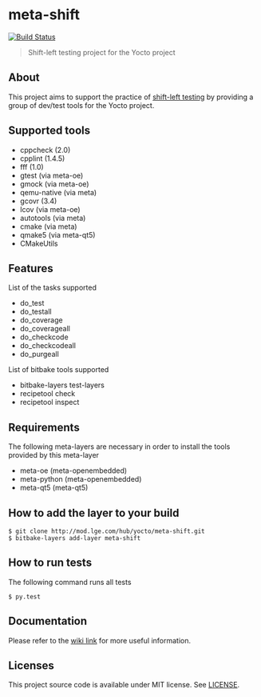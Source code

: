 meta-shift
==========

[![Build Status](http://10.177.233.77:8080/buildStatus/icon?job=meta-shift)](http://10.177.233.77:8080/job/meta-shift/)

> Shift-left testing project for the Yocto project


About
-----

This project aims to support the practice of [shift-left testing](https://en.wikipedia.org/wiki/Shift-left_testing) by providing a group of dev/test tools for the Yocto project.


Supported tools
---------------

* cppcheck (2.0)
* cpplint (1.4.5)
* fff (1.0)
* gtest (via meta-oe)
* gmock (via meta-oe)
* qemu-native (via meta)
* gcovr (3.4)
* lcov (via meta-oe)
* autotools (via meta)
* cmake (via meta)
* qmake5 (via meta-qt5)
* CMakeUtils


Features
--------

List of the tasks supported

* do_test
* do_testall
* do_coverage
* do_coverageall
* do_checkcode
* do_checkcodeall
* do_purgeall

List of bitbake tools supported

* bitbake-layers test-layers
* recipetool check
* recipetool inspect


Requirements
------------

The following meta-layers are necessary in order to install the tools provided by this meta-layer

* meta-oe (meta-openembedded)
* meta-python (meta-openembedded)
* meta-qt5 (meta-qt5)


How to add the layer to your build
----------------------------------

    $ git clone http://mod.lge.com/hub/yocto/meta-shift.git
    $ bitbake-layers add-layer meta-shift


How to run tests
----------------

The following command runs all tests

    $ py.test


Documentation
-------------

Please refer to the [wiki link](http://mod.lge.com/hub/yocto/meta-shift/-/wikis/home) for more useful information.


Licenses
--------

This project source code is available under MIT license. See [LICENSE](LICENSE).
